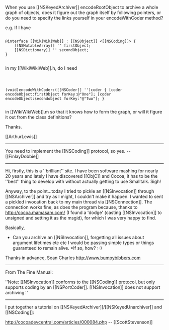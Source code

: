 When you use [[NSKeyedArchiver]] encodeRootObject to archive a whole graph of objects, does it figure out the graph itself by following pointers, or do you need to specify the links yourself in your encodeWithCoder method?

e.g. If I have

<code>
@interface [[WikiWikiWeb]] : [[NSObject]] <[[NSCoding]]> {
    [[NSMutableArray]] '' firstObject;
    [[NSDictionary]] '' secondObject;
}

</code>

in my [[WikiWikiWeb]].h, do I need 

<code>

(void)encodeWithCoder:([[NSCoder]] '')coder
{
    [coder encodeObject:firstObject forKey:@"One"];
    [coder encodeObject:secondobject forKey:"@"Two"];
}

</code>
in [[WikiWikiWeb]].m so that it knows how to form the graph, or will it figure it out from the class definitions?

Thanks.

[[ArthurLewis]]

----

You need to implement the [[NSCoding]] protocol, so yes. -- [[FinlayDobbie]]

----

Hi, firstly, this is a ''brilliant'' site. I have been software mashing for nearly 20 years and lately I have discovered [[ObjC]] and Cocoa, it has to be the ''best'' thing to develop with without actually getting to use Smalltalk. Sigh!

Anyway, to the point...today I tried to pickle an [[NSInvocation]] through [[NSArchiver]] and try as I might, I couldn't make it happen. I wanted to sent a pickled invocation back to my main thread via [[NSConnection]]. The connection works fine, as does the program because, thanks to http://cocoa.mamasam.com/ (I found a 'dodge' (casting [[NSInvocation]] to unsigned and setting it as the msgid), for which I was very happy to find.

Basically,


* Can you archive an [[NSInvocation]], forgetting all issues about argument lifetimes etc etc I would be passing simple types  or things guaranteed to remain alive.
*If so, how? :-)


Thanks in advance,
Sean Charles
http://www.bumpybibbers.com

----

From The Fine Manual:

''Note: [[NSInvocation]] conforms to the [[NSCoding]] protocol, but only supports coding by an [[NSPortCoder]]. [[NSInvocation]] does not support archiving.''

----

I put together a tutorial on [[NSKeyedArchiver]]/[[NSKeyedUnarchiver]] and [[NSCoding]]:

http://cocoadevcentral.com/articles/000084.php  -- [[ScottStevenson]]